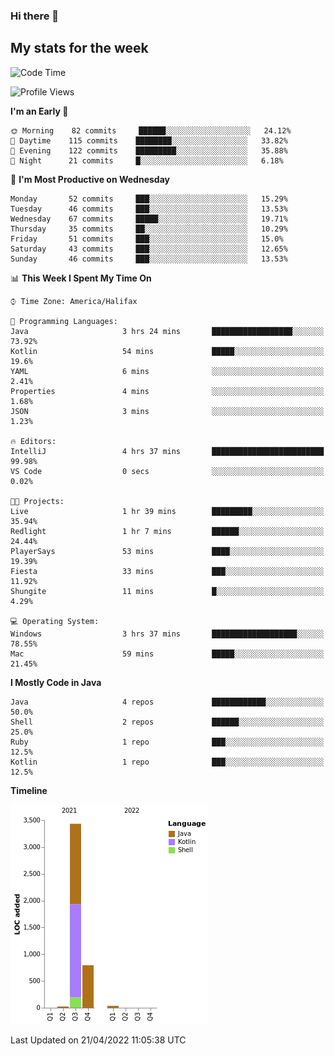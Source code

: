 ### Hi there 👋

## My stats for the week
<!--START_SECTION:waka-->
![Code Time](http://img.shields.io/badge/Code%20Time-182%20hrs%2051%20mins-blue)

![Profile Views](http://img.shields.io/badge/Profile%20Views-7-blue)

**I'm an Early 🐤** 

```text
🌞 Morning    82 commits     ██████░░░░░░░░░░░░░░░░░░░   24.12% 
🌆 Daytime    115 commits    ████████░░░░░░░░░░░░░░░░░   33.82% 
🌃 Evening    122 commits    █████████░░░░░░░░░░░░░░░░   35.88% 
🌙 Night      21 commits     █░░░░░░░░░░░░░░░░░░░░░░░░   6.18%

```
📅 **I'm Most Productive on Wednesday** 

```text
Monday       52 commits     ███░░░░░░░░░░░░░░░░░░░░░░   15.29% 
Tuesday      46 commits     ███░░░░░░░░░░░░░░░░░░░░░░   13.53% 
Wednesday    67 commits     █████░░░░░░░░░░░░░░░░░░░░   19.71% 
Thursday     35 commits     ██░░░░░░░░░░░░░░░░░░░░░░░   10.29% 
Friday       51 commits     ███░░░░░░░░░░░░░░░░░░░░░░   15.0% 
Saturday     43 commits     ███░░░░░░░░░░░░░░░░░░░░░░   12.65% 
Sunday       46 commits     ███░░░░░░░░░░░░░░░░░░░░░░   13.53%

```


📊 **This Week I Spent My Time On** 

```text
⌚︎ Time Zone: America/Halifax

💬 Programming Languages: 
Java                     3 hrs 24 mins       ██████████████████░░░░░░░   73.92% 
Kotlin                   54 mins             █████░░░░░░░░░░░░░░░░░░░░   19.6% 
YAML                     6 mins              ░░░░░░░░░░░░░░░░░░░░░░░░░   2.41% 
Properties               4 mins              ░░░░░░░░░░░░░░░░░░░░░░░░░   1.68% 
JSON                     3 mins              ░░░░░░░░░░░░░░░░░░░░░░░░░   1.23%

🔥 Editors: 
IntelliJ                 4 hrs 37 mins       █████████████████████████   99.98% 
VS Code                  0 secs              ░░░░░░░░░░░░░░░░░░░░░░░░░   0.02%

🐱‍💻 Projects: 
Live                     1 hr 39 mins        █████████░░░░░░░░░░░░░░░░   35.94% 
Redlight                 1 hr 7 mins         ██████░░░░░░░░░░░░░░░░░░░   24.44% 
PlayerSays               53 mins             ████░░░░░░░░░░░░░░░░░░░░░   19.39% 
Fiesta                   33 mins             ███░░░░░░░░░░░░░░░░░░░░░░   11.92% 
Shungite                 11 mins             █░░░░░░░░░░░░░░░░░░░░░░░░   4.29%

💻 Operating System: 
Windows                  3 hrs 37 mins       ███████████████████░░░░░░   78.55% 
Mac                      59 mins             █████░░░░░░░░░░░░░░░░░░░░   21.45%

```

**I Mostly Code in Java** 

```text
Java                     4 repos             ████████████░░░░░░░░░░░░░   50.0% 
Shell                    2 repos             ██████░░░░░░░░░░░░░░░░░░░   25.0% 
Ruby                     1 repo              ███░░░░░░░░░░░░░░░░░░░░░░   12.5% 
Kotlin                   1 repo              ███░░░░░░░░░░░░░░░░░░░░░░   12.5%

```


**Timeline**

![Chart not found](https://raw.githubusercontent.com/lyndseyy/lyndseyy/main/charts/bar_graph.png) 


 Last Updated on 21/04/2022 11:05:38 UTC
<!--END_SECTION:waka-->